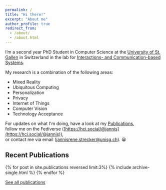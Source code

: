 ```yaml
---
permalink: /
title: "Hi there!"
excerpt: "About me"
author_profile: true
redirect_from: 
  - /about/
  - /about.html
---
```


I’m a second year PhD Student in Computer Science at the [University of St. Gallen](https://unisg.ch) in Switzerland in the lab for [Interactions- and Communication-based Systems](https://interactions.ics.unisg.ch). 

My research is a combination of the following areas:
- Mixed Reality
- Ubiquitous Computing
- Personalization
- Privacy
- Internet of Things
- Computer Vision
- Technology Acceptance


For updates on what I'm doing, have a look at my [Publications](./publications), \
follow me on the Fediverse ([https://hci.social/@jannis](https://hci.social/@jannis)), \
or contact me via email ([jannisrene.strecker@unisg.ch](mailto:jannisrene.strecker@unisg.ch)). 😀


## Recent Publications

{% for post in site.publications reversed limit:3%}
  {% include archive-single.html %}
{% endfor %}

<a href="./publications" target="_blank" class="btn btn--light text-decoration-none">See all publications</a>